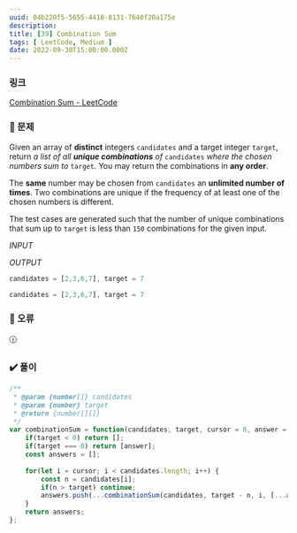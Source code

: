 ```yaml
---
uuid: 04b220f5-5655-4418-8131-7640f20a175e
description: 
title: [39] Combination Sum
tags: [ LeetCode, Medium ]
date: 2022-09-30T15:00:00.000Z
---
```








### 링크

[Combination Sum - LeetCode](https://leetcode.com/problems/combination-sum/)

### 📝 문제

Given an array of **distinct** integers `candidates` and a target integer `target`, return *a list of all **unique combinations** of* `candidates` *where the chosen numbers sum to* `target`*.* You may return the combinations in **any order**.

The **same** number may be chosen from `candidates` an **unlimited number of times**. Two combinations are unique if the frequency of at least one of the chosen numbers is different.

The test cases are generated such that the number of unique combinations that sum up to `target` is less than `150` combinations for the given input.

*INPUT*

*OUTPUT*

```jsx
candidates = [2,3,6,7], target = 7
```

```jsx
candidates = [2,3,6,7], target = 7
```

### 🚨 오류

<aside>
🕧

</aside>

### ✔️ 풀이

```jsx
/**
 * @param {number[]} candidates
 * @param {number} target
 * @return {number[][]}
 */
var combinationSum = function(candidates, target, cursor = 0, answer = []) {
    if(target < 0) return [];
    if(target === 0) return [answer];
    const answers = [];
    
    for(let i = cursor; i < candidates.length; i++) {
        const n = candidates[i];
        if(n > target) continue;
        answers.push(...combinationSum(candidates, target - n, i, [...answer, n]));
    }
    return answers;
};
```